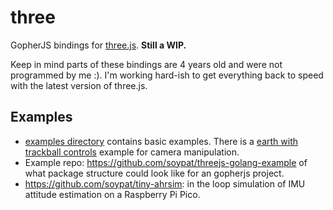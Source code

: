 # three

GopherJS bindings for [three.js](https://threejs.org/). **Still a WIP.**

Keep in mind parts of these bindings are 4 years old and were not programmed by me :). I'm working hard-ish
to get everything back to speed with the latest version of three.js.

## Examples

* [examples directory](./examples) contains basic examples. There is a [earth with trackball controls](./examples/earth) example for camera manipulation.
* Example repo: https://github.com/soypat/threejs-golang-example of what package structure could look like for an gopherjs project.
* https://github.com/soypat/tiny-ahrsim: in the loop simulation of IMU attitude estimation on a Raspberry Pi Pico.